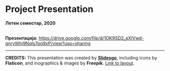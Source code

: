 # Project Presentation

**Летен семестар, 2020** <br> <br>

**Презентација:** https://drive.google.com/file/d/1OK9SD2_eXIVwd-gnryWhj9Nqls7pg9xP/view?usp=sharing

*** 

**CREDITS:** This presentation was created by [**Slidesgo**](https://slidesgo.com/), including
icons by **Flaticon**, and inographics & images by **Freepik**. [Link to layout](https://slidesgo.com/theme/real-estate-marketing-plan). 
